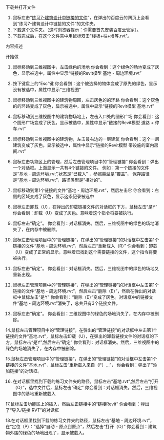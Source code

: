 下载并打开文件

1. 鼠标左击“[练习7-建筑设计中链接的文件](http://pan.baidu.com/s/1jGYUhHc)”，在弹出的百度云的网页上会看到“练习7-建筑设计中链接的文件”的文件夹。
2. 下载这个文件夹。（这时浏览器提示：你需要首先安装百度云管家）。
3. 下载完成后，在这个文件夹中用鼠标双击"楼板+柱+墙等.rvt"。



内容描述

开始做

1. 鼠标移动到三维视图中，左击绿色的场地
你会看到：这个绿色的场地变成了灰色，显示被选中，属性中显示“链接的Revit模型 基地 - 周边环境.rvt”

2. 按下键盘上的“Esc”键
你会看到：这个被选择的物体变成了原先的绿色，显示没有被选中，属性中显示“三维视图”

3. 鼠标移动到三维视图中的建筑物周围，左击灰色的的环路
你会看到：这个灰色的的环路变成了灰色，显示被选中，属性中显示“链接的Revit模型 基地.rvt”

4. 鼠标移动到三维视图中的建筑物场地上，左击入口处的圆形广场
你会看到：这个圆形广场变成了灰色，显示被选中，属性中显示“链接的Revit模型 道路 + 停车.rvt”

5. 鼠标移动到三维视图中的建筑物，左击最右边的一层建筑
你会看到：这个一层建筑变成了灰色，显示被选中，属性中显示“链接的Revit模型 带设施的室内房间.rvt”

6. 鼠标左击功能区上的管理，然后左击管理项目中的“管理链接”
你会看到：弹出一个对话框。上面显示一共有4个链接的文件。
例如：第一个链接的文件是“基地 - 周边环境.rvt”,状态是“已载入” ，参照类型是“覆盖”，
保存路径是“基地 - 周边环境.rvt”，路径类型是“相对的”。

7. 鼠标移动到第1个链接的文件“基地 - 周边环境.rvt”，然后左击它
你会看到：右侧的区域变成了灰色，显示这条记录被选中

8. 鼠标左击卸载（U），在弹出的卸载链接文件的对话框的下方，鼠标左击“是Y”
你会看到：卸载（U）变成了灰色。意味着这个指令将要被执行。

9. 鼠标左击“确定”。
你会看到：对话框消失。然后，三维视图中的绿色的场地消失了，在内存中被删除。

10. 鼠标左击管理项目中的“管理链接”，在弹出的“管理链接”的对话框中左击第1个链接的文件“基地 - 周边环境.rvt”，然后左击“重新载入（R）”
你会看到：卸载（U）变成了正常的显示，意味着已找到这个需要链接的文件，这个指令将要被执行。

11. 鼠标左击“确定”。
你会看到：对话框消失。然后，三维视图中的绿色的场地又重新出现。

12. 鼠标左击管理项目中的“管理链接”，在弹出的“管理链接”的对话框中左击第1个链接的文件“基地 - 周边环境.rvt”，然后左击“删除（E）”，然后在弹出的对话框中鼠标左击“是Y”
你会看到：“删除（E）”变成了灰色。对话框中的链接文件“基地 - 周边环境.rvt”消失了，总共只有3个链接文件。

13. 鼠标左击“确定”。
你会看到：三维视图中的绿色的场地消失了，在内存中被删除。

14.鼠标左击管理项目中的“管理链接”，在弹出的“管理链接”的对话框中左击第1个链接的文件“基地.rvt”，鼠标左击卸载（U），在弹出的卸载链接文件的对话框的下方，鼠标左击“是Y”,然后左击“确定”
你会看到：对话框消失。然后，三维视图中的绿色的场地消失了，在内存中被删除。

15.鼠标左击管理项目中的“管理链接”，在弹出的“管理链接”的对话框中左击第1个链接的文件“基地.rvt”，鼠标左击“重新载入来自（F）...”，
你会看到：弹出了“添加链接”的对话框。

16. 在对话框里找到下载的练习文件夹的路径，鼠标左击“基地.rvt”,然后左击“打开（O）”，选中文件后，鼠标左击“确定”
你会看到：对话框消失。然后，三维视图中的基地重新被载入

17.鼠标左击功能区上的插入，然后左击链接中的“链接Revit”
你会看到：弹出了“导入/链接 RVT”的对话框

18.在对话框里找到下载的练习文件夹的路径，鼠标左击“基地 - 周边环境.rvt”，在“定位（P）：”选择“自动 - 原点到原点”，然后左击“打开（O）”
你会看到：建筑物外围的绿色的场地出现了，显示被载入。














